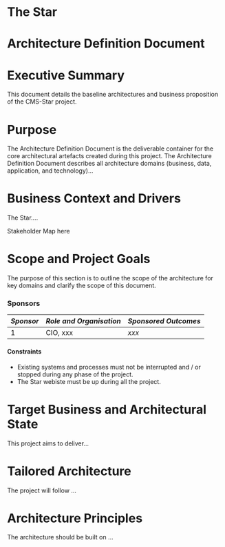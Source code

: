 # The Star

# Architecture Definition Document

# Executive Summary 

This document details the baseline architectures and business proposition of the CMS-Star project.

# Purpose

The Architecture Definition Document is the deliverable container for the core architectural artefacts created during this project. The Architecture Definition Document describes all architecture domains (business, data, application, and technology)...

# Business Context and Drivers

The Star....

Stakeholder Map here


# Scope and Project Goals

The purpose of this section is to outline the scope of the architecture for key domains and clarify the scope of this document.

### Sponsors

| *Sponsor* | *Role and Organisation* | *Sponsored Outcomes* |
| --------- | -------------- | --------------------- |
| 1 | CIO, xxx  | *xxx* |


#### Constraints    

* Existing systems and processes must not be interrupted and / or stopped during any phase of the project. 
* The Star webiste must be up during all the project.

# Target Business and Architectural State
This project aims to deliver...

# Tailored Architecture

The project will follow ... 

# Architecture Principles
The architecture should be built on ...  



